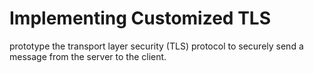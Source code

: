 # Implementing Customized TLS
 prototype the transport layer security (TLS) protocol to securely send a message from the server to the client.
